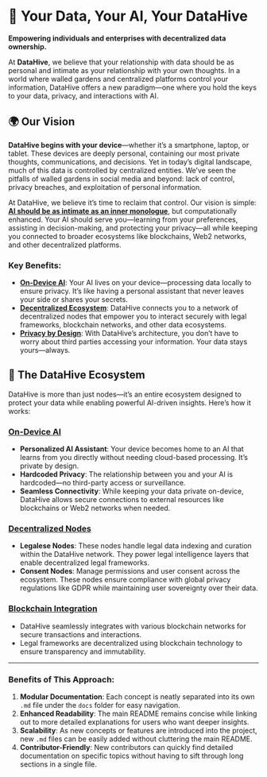 # 🐝 Your Data, Your AI, Your **DataHive**

**Empowering individuals and enterprises with decentralized data ownership.**

At **DataHive**, we believe that your relationship with data should be as personal and intimate as your relationship with your own thoughts. In a world where walled gardens and centralized platforms control your information, DataHive offers a new paradigm—one where you hold the keys to your data, privacy, and interactions with AI.

## 🌍 **Our Vision**

**DataHive begins with your device**—whether it’s a smartphone, laptop, or tablet. These devices are deeply personal, containing our most private thoughts, communications, and decisions. Yet in today’s digital landscape, much of this data is controlled by centralized entities. We’ve seen the pitfalls of walled gardens in social media and beyond: lack of control, privacy breaches, and exploitation of personal information.

At DataHive, we believe it’s time to reclaim that control. Our vision is simple: **[AI should be as intimate as an inner monologue](./docs/ai-inner-monologue.md)**, but computationally enhanced. Your AI should serve you—learning from your preferences, assisting in decision-making, and protecting your privacy—all while keeping you connected to broader ecosystems like blockchains, Web2 networks, and other decentralized platforms.

### Key Benefits:
- **[On-Device AI](./docs/on-device-ai.md)**: Your AI lives on your device—processing data locally to ensure privacy. It’s like having a personal assistant that never leaves your side or shares your secrets.
- **[Decentralized Ecosystem](./docs/decentralized-nodes.md)**: DataHive connects you to a network of decentralized nodes that empower you to interact securely with legal frameworks, blockchain networks, and other data ecosystems.
- **[Privacy by Design](./docs/privacy-by-design.md)**: With DataHive’s architecture, you don’t have to worry about third parties accessing your information. Your data stays yours—always.

## 🚀 **The DataHive Ecosystem**

DataHive is more than just nodes—it’s an entire ecosystem designed to protect your data while enabling powerful AI-driven insights. Here’s how it works:

### **[On-Device AI](./docs/on-device-ai.md)**
- **Personalized AI Assistant**: Your device becomes home to an AI that learns from you directly without needing cloud-based processing. It’s private by design.
- **Hardcoded Privacy**: The relationship between you and your AI is hardcoded—no third-party access or surveillance.
- **Seamless Connectivity**: While keeping your data private on-device, DataHive allows secure connections to external resources like blockchains or Web2 networks when needed.

### **[Decentralized Nodes](./docs/decentralized-nodes.md)**
- **Legalese Nodes**: These nodes handle legal data indexing and curation within the DataHive network. They power legal intelligence layers that enable decentralized legal frameworks.
- **Consent Nodes**: Manage permissions and user consent across the ecosystem. These nodes ensure compliance with global privacy regulations like GDPR while maintaining user sovereignty over their data.

### **[Blockchain Integration](./docs/blockchain-integration.md)**
- DataHive seamlessly integrates with various blockchain networks for secure transactions and interactions.
- Legal frameworks are decentralized using blockchain technology to ensure transparency and immutability.

---

### **Benefits of This Approach**:
1. **Modular Documentation**: Each concept is neatly separated into its own `.md` file under the `docs` folder for easy navigation.
2. **Enhanced Readability**: The main README remains concise while linking out to more detailed explanations for users who want deeper insights.
3. **Scalability**: As new concepts or features are introduced into the project, new `.md` files can be easily added without cluttering the main README.
4. **Contributor-Friendly**: New contributors can quickly find detailed documentation on specific topics without having to sift through long sections in a single file.
